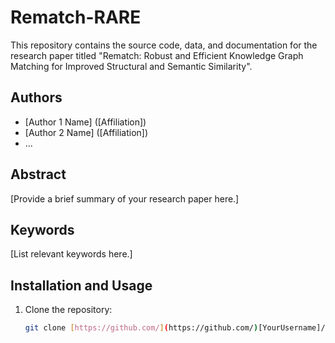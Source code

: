 # Rematch-RARE

This repository contains the source code, data, and documentation for the research paper titled "Rematch: Robust and Efficient Knowledge Graph Matching for Improved Structural and Semantic Similarity".

## Authors

* [Author 1 Name] ([Affiliation])
* [Author 2 Name] ([Affiliation])
* ...

## Abstract

[Provide a brief summary of your research paper here.]

## Keywords

[List relevant keywords here.]

## Installation and Usage

1. Clone the repository:

   ```bash
   git clone [https://github.com/](https://github.com/)[YourUsername]/[PaperTitle].git
